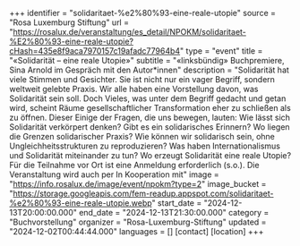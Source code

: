 +++
identifier = "solidaritaet-%e2%80%93-eine-reale-utopie"
source = "Rosa Luxemburg Stiftung"
url = "https://rosalux.de/veranstaltung/es_detail/NPOKM/solidaritaet-%E2%80%93-eine-reale-utopie?cHash=435e8f9aca7970157c19afadc77964b4"
type = "event"
title = "«Solidarität – eine reale Utopie»"
subtitle = "«linksbündig» Buchpremiere, Sina Arnold im Gespräch mit den Autor*innen"
description = "Solidarität hat viele Stimmen und Gesichter. Sie ist nicht nur ein vager Begriff, sondern weltweit gelebte Praxis. Wir alle haben eine Vorstellung davon, was Solidarität sein soll. Doch Vieles, was unter dem Begriff gedacht und getan wird, scheint Räume gesellschaftlicher Transformation eher zu schließen als zu öffnen. 
Dieser 
Einige der Fragen, die uns bewegen, lauten: Wie lässt sich Solidarität verkörpert denken? Gibt es ein solidarisches Erinnern? Wo liegen die Grenzen solidarischer Praxis? Wie können wir solidarisch sein, ohne Ungleichheitsstrukturen zu reproduzieren? Was haben Internationalismus und Solidarität miteinander zu tun? Wo erzeugt Solidarität eine reale Utopie?
Für die Teilnahme vor Ort ist eine Anmeldung erforderlich (s.o.). 
Die Veranstaltung wird auch per 
In Kooperation mit"
image = "https://info.rosalux.de/image/event/npokm?type=2"
image_bucket = "https://storage.googleapis.com/fem-readup.appspot.com/solidaritaet-%e2%80%93-eine-reale-utopie.webp"
start_date = "2024-12-13T20:00:00.000"
end_date = "2024-12-13T21:30:00.000"
category = "Buchvorstellung"
organizer = "Rosa-Luxemburg-Stiftung"
updated = "2024-12-02T00:44:44.000"
languages = []
[contact]
[location]
+++